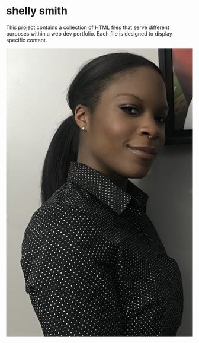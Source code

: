 # shelly smith

This project contains a collection of HTML files that serve different purposes within a web dev portfolio. Each file is designed to display specific content.

![image 6](images/IMG_5954.jpg)

